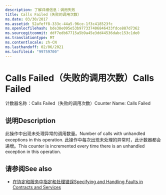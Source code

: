 ```yaml
---
description: 了解详细信息：调用失败
title: Calls Failed（失败的调用次数）
ms.date: 03/30/2017
ms.assetid: 52afeff8-333c-44a5-96ce-1f3c418523fc
ms.openlocfilehash: bde38e095e53b977337406846433fdce887d7362
ms.sourcegitcommit: ddf7edb67715a5b9a45e3dd44536dabc153c1de0
ms.translationtype: MT
ms.contentlocale: zh-CN
ms.lasthandoff: 02/06/2021
ms.locfileid: "99759700"
---
```

# <a name="calls-failed"></a><span data-ttu-id="627b5-103">Calls Failed（失败的调用次数）</span><span class="sxs-lookup"><span data-stu-id="627b5-103">Calls Failed</span></span>

<span data-ttu-id="627b5-104">计数器名称：Calls Failed（失败的调用次数）</span><span class="sxs-lookup"><span data-stu-id="627b5-104">Counter Name: Calls Failed</span></span>  
  
## <a name="description"></a><span data-ttu-id="627b5-105">说明</span><span class="sxs-lookup"><span data-stu-id="627b5-105">Description</span></span>  

 <span data-ttu-id="627b5-106">此操作中出现未处理异常的调用数量。</span><span class="sxs-lookup"><span data-stu-id="627b5-106">Number of calls with unhandled exceptions in this operation.</span></span> <span data-ttu-id="627b5-107">此操作中每次出现未处理的异常时，此计数器都会递增。</span><span class="sxs-lookup"><span data-stu-id="627b5-107">This counter is incremented every time there is an unhandled exception in this operation.</span></span>  
  
## <a name="see-also"></a><span data-ttu-id="627b5-108">请参阅</span><span class="sxs-lookup"><span data-stu-id="627b5-108">See also</span></span>

- [<span data-ttu-id="627b5-109">在协定和服务中指定和处理错误</span><span class="sxs-lookup"><span data-stu-id="627b5-109">Specifying and Handling Faults in Contracts and Services</span></span>](../../specifying-and-handling-faults-in-contracts-and-services.md)
